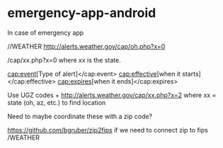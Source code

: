# emergency-app-android
In case of emergency app

//WEATHER
http://alerts.weather.gov/cap/oh.php?x=0

/cap/xx.php?x=0 where xx is the state.

<cap:event>[Type of alert]</cap:event>
<cap:effective>[when it starts]</cap:effective>
<cap:expires>[when it ends]</cap:expires>

Use UGZ codes + http://alerts.weather.gov/cap/xx.php?x=2 where xx = state (oh, az, etc.) to find location

Need to maybe coordinate these with a zip code?

https://github.com/bgruber/zip2fips if we need to connect zip to fips
/WEATHER
